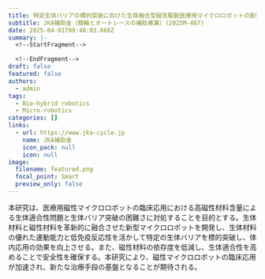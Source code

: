 ```yaml
---
title: 特定生体バリアの標的突破に向けた生体融合型磁気駆動医療用マイクロロボットの創発
subtitle: JKA補助金（競輪とオートレースの補助事業）(2025M-467)
date: 2025-04-01T09:48:03.666Z
summary: |-
  <!--StartFragment-->

  <!--EndFragment-->
draft: false
featured: false
authors:
  - admin
tags:
  - Bio-hybrid robotics
  - Micro-robotics
categories: []
links:
  - url: https://www.jka-cycle.jp
    name: JKA補助金
    icon_pack: null
    icon: null
image:
  filename: featured.png
  focal_point: Smart
  preview_only: false
---
```

本研究は、医療用磁性マイクロロボットの臨床応用における高磁性材料含量による生体適合性問題と生体バリア突破の困難さに対処することを目的とする。生体材料と磁性材料を革新的に融合させた新型マイクロロボットを開発し、生体材料の優れた運動能力と低免疫反応性を活かして特定の生体バリアを標的突破し、体内応用の効果を向上させる。また、磁性材料の依存度を低減し、生体適合性を高めることで安全性を確保する。本研究により、磁性マイクロロボットの臨床応用が加速され、新たな治療手段の基盤となることが期待される。
